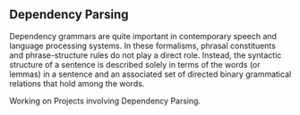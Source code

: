 ## Dependency Parsing

Dependency grammars are quite important in contemporary speech and language processing systems. In
these formalisms, phrasal constituents and phrase-structure rules do not play a direct
role. Instead, the syntactic structure of a sentence is described solely in terms of the
words (or lemmas) in a sentence and an associated set of directed binary grammatical
relations that hold among the words.

Working on Projects involving Dependency Parsing.
